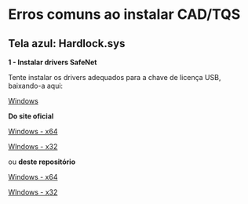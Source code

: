 # Erros comuns ao instalar CAD/TQS

## Tela azul: Hardlock.sys

**1 - Instalar drivers SafeNet**

Tente instalar os drivers adequados para a chave de licença USB, baixando-a aqui:

[Windows](https://github.com/authentyAE/tutoriais/raw/main/tqs_installer/842e75f3b013d7a85031778707b75a70.zip)

**Do site oficial**

[Windows - x64](https://www.ssl.com/wp-content/uploads/2018/03/SafeNetAuthenticationClient-x64-10.3.zip)

[WIndows - x32](https://www.ssl.com/wp-content/uploads/2018/03/SafeNetAuthenticationClient-x32-10.3.zip)

ou **deste repositório**

[Windows - x64](https://github.com/authentyAE/tutoriais/raw/main/tqs_installer/SafeNetAuthenticationClient-x32-10.3.zip)

[WIndows - x32](https://github.com/authentyAE/tutoriais/raw/main/tqs_installer/SafeNetAuthenticationClient-x64-10.3.zip)

